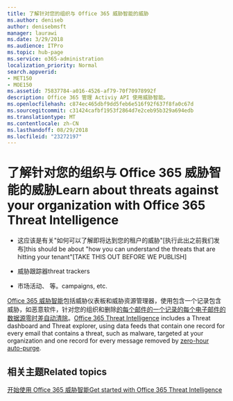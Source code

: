 ```yaml
---
title: 了解针对您的组织与 Office 365 威胁智能的威胁
ms.author: deniseb
author: denisebmsft
manager: laurawi
ms.date: 3/29/2018
ms.audience: ITPro
ms.topic: hub-page
ms.service: o365-administration
localization_priority: Normal
search.appverid:
- MET150
- MOE150
ms.assetid: 75837784-a016-4526-af79-70f70978992f
description: Office 365 管理 Activiy API 使用威胁智能。
ms.openlocfilehash: c874ec465dbf9dd5feb6e516f92f637f8fa0c67d
ms.sourcegitcommit: c31424cafbf1953f2864d7e2ceb95b329a694edb
ms.translationtype: MT
ms.contentlocale: zh-CN
ms.lasthandoff: 08/29/2018
ms.locfileid: "23272197"
---
```

# <a name="learn-about-threats-against-your-organization-with-office-365-threat-intelligence"></a><span data-ttu-id="b7e01-103">了解针对您的组织与 Office 365 威胁智能的威胁</span><span class="sxs-lookup"><span data-stu-id="b7e01-103">Learn about threats against your organization with Office 365 Threat Intelligence</span></span>

- <span data-ttu-id="b7e01-104">这应该是有关"如何可以了解即将达到您的租户的威胁"[执行此出之前我们发布]</span><span class="sxs-lookup"><span data-stu-id="b7e01-104">this should be about "how you can understand the threats that are hitting your tenant"[TAKE THIS OUT BEFORE WE PUBLISH]</span></span>
  
- <span data-ttu-id="b7e01-105">威胁跟踪器</span><span class="sxs-lookup"><span data-stu-id="b7e01-105">threat trackers</span></span>
  
- <span data-ttu-id="b7e01-106">市场活动、 等。</span><span class="sxs-lookup"><span data-stu-id="b7e01-106">campaigns, etc.</span></span>
  
<span data-ttu-id="b7e01-107">[Office 365 威胁智能](office-365-ti.md)包括威胁仪表板和威胁资源管理器，使用包含一个记录包含威胁，如恶意软件，针对您的组织和删除[的每个邮件的一个记录的每个电子邮件的数据源零时差自动清除](zero-hour-auto-purge.md)。</span><span class="sxs-lookup"><span data-stu-id="b7e01-107">[Office 365 Threat Intelligence](office-365-ti.md) includes a Threat dashboard and Threat explorer, using data feeds that contain one record for every email that contains a threat, such as malware, targeted at your organization and one record for every message removed by [zero-hour auto-purge](zero-hour-auto-purge.md).</span></span>
  
## <a name="related-topics"></a><span data-ttu-id="b7e01-108">相关主题</span><span class="sxs-lookup"><span data-stu-id="b7e01-108">Related topics</span></span>

[<span data-ttu-id="b7e01-109">开始使用 Office 365 威胁智能</span><span class="sxs-lookup"><span data-stu-id="b7e01-109">Get started with Office 365 Threat Intelligence</span></span>](get-started-with-ti.md)
  

